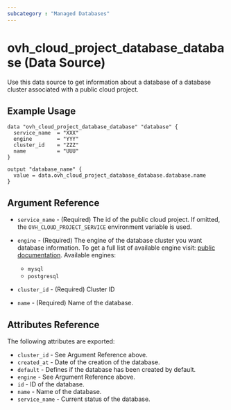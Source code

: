```yaml
---
subcategory : "Managed Databases"
---
```


# ovh_cloud_project_database_database (Data Source)

Use this data source to get information about a database of a database cluster associated with a public cloud project.

## Example Usage

```hcl
data "ovh_cloud_project_database_database" "database" {
  service_name  = "XXX"
  engine        = "YYY"
  cluster_id    = "ZZZ"
  name          = "UUU"
}

output "database_name" {
  value = data.ovh_cloud_project_database_database.database.name
}
```

## Argument Reference

* `service_name` - (Required) The id of the public cloud project. If omitted,
  the `OVH_CLOUD_PROJECT_SERVICE` environment variable is used.

* `engine` - (Required) The engine of the database cluster you want database information. To get a full list of available engine visit:
[public documentation](https://docs.ovh.com/gb/en/publiccloud/databases).
Available engines:
  * `mysql`
  * `postgresql`

* `cluster_id` - (Required) Cluster ID

* `name` - (Required) Name of the database.

## Attributes Reference

The following attributes are exported:

* `cluster_id` - See Argument Reference above.
* `created_at` - Date of the creation of the database.
* `default` - Defines if the database has been created by default.
* `engine` - See Argument Reference above.
* `id` - ID of the database.
* `name` - Name of the database.
* `service_name` - Current status of the database.
